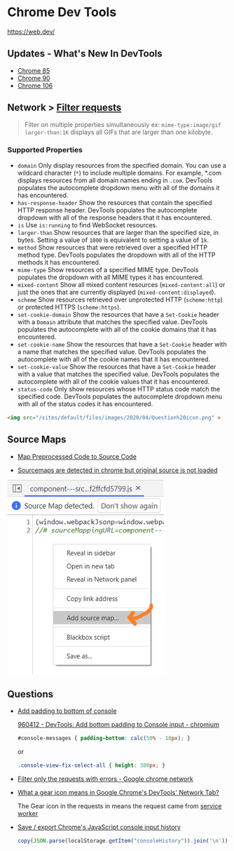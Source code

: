 # Chrome Dev Tools

https://web.dev/

## Updates - What's New In DevTools

* [Chrome 85](https://developers.google.com/web/updates/2020/06/devtools?utm_source=devtools)
* [Chrome 90](https://developer.chrome.com/blog/new-in-devtools-90/)
* [Chrome 106](https://developer.chrome.com/blog/new-in-devtools-106/)

## Network > [Filter requests](https://developers.google.com/web/tools/chrome-devtools/network/reference#filter)

> Filter on multiple properties simultaneously
> ex: `mime-type:image/gif larger-than:1K` displays all GIFs that are larger than one kilobyte.

### Supported Properties

* `domain` Only display resources from the specified domain. You can use a wildcard character (`*`) to include multiple domains. For example, *.com displays resources from all domain names ending in `.com`. DevTools populates the autocomplete dropdown menu with all of the domains it has encountered.
* `has-response-header` Show the resources that contain the specified HTTP response header. DevTools populates the autocomplete dropdown with all of the response headers that it has encountered.
* `is` Use `is:running` to find WebSocket resources.
* `larger-than` Show resources that are larger than the specified size, in bytes. Setting a value of `1000` is equivalent to setting a value of `1k`.
* `method` Show resources that were retrieved over a specified HTTP method type. DevTools populates the dropdown with all of the HTTP methods it has encountered.
* `mime-type` Show resources of a specified MIME type. DevTools populates the dropdown with all MIME types it has encountered.
* `mixed-content` Show all mixed content resources (`mixed-content:all`) or just the ones that are currently displayed (`mixed-content:displayed`).
* `scheme` Show resources retrieved over unprotected HTTP (`scheme:http`) or protected HTTPS (`scheme:https`).
* `set-cookie-domain` Show the resources that have a `Set-Cookie` header with a `Domain` attribute that matches the specified value. DevTools populates the autocomplete with all of the cookie domains that it has encountered.
* `set-cookie-name` Show the resources that have a `Set-Cookie` header with a name that matches the specified value. DevTools populates the autocomplete with all of the cookie names that it has encountered.
* `set-cookie-value` Show the resources that have a `Set-Cookie` header with a value that matches the specified value. DevTools populates the autocomplete with all of the cookie values that it has encountered.
* `status-code` Only show resources whose HTTP status code match the specified code. DevTools populates the autocomplete dropdown menu with all of the status codes it has encountered.


```html
<img src="/sites/default/files/images/2020/04/Question%20icon.png" >
```

## Source Maps

* [Map Preprocessed Code to Source Code](https://developers.google.com/web/tools/chrome-devtools/javascript/source-maps)

* [Sourcemaps are detected in chrome but original source is not loaded](https://stackoverflow.com/a/64628126/1366033)

![chrome source maps](/assets/notes/chrome-dev-tools/chrome-source-maps.png)


## Questions

* [Add padding to bottom of console](https://twitter.com/KyleMitBTV/status/1125738088150568960)

  [960412 - DevTools: Add bottom padding to Console input - chromium](https://bugs.chromium.org/p/chromium/issues/detail?id=960412)

  ```css
  #​console-messages { padding-bottom: calc(50% - 10px); }
  ```

  or

  ```css
  .console-view-fix-select-all { height: 300px; }
  ```

* [Filter only the requests with errors - Google chrome network](https://stackoverflow.com/q/55185225/1366033)

* [What a gear icon means in Google Chrome's DevTools' Network Tab?](https://stackoverflow.com/q/61906590/1366033)

  The Gear icon in the requests in means the request came from [service worker](https://developers.google.com/web/fundamentals/primers/service-workers)

* [Save / export Chrome's JavaScript console input history](https://stackoverflow.com/q/51802601/1366033)

  ```js
  copy(JSON.parse(localStorage.getItem("consoleHistory")).join('\n'))
  ```

  